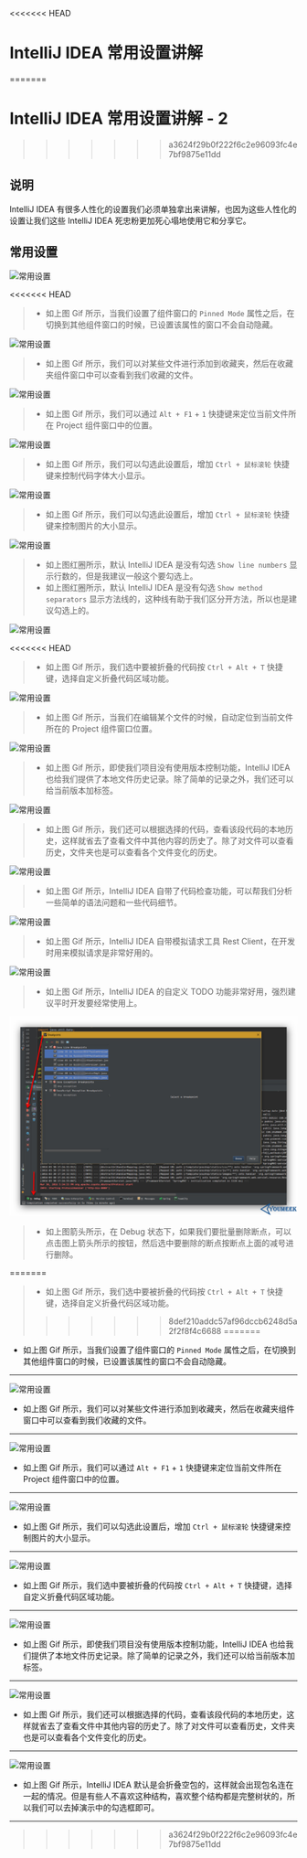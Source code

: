 <<<<<<< HEAD
# IntelliJ IDEA 常用设置讲解
=======
# IntelliJ IDEA 常用设置讲解 - 2
>>>>>>> a3624f29b0f222f6c2e96093fc4e7bf9875e11dd

## 说明

IntelliJ IDEA 有很多人性化的设置我们必须单独拿出来讲解，也因为这些人性化的设置让我们这些 IntelliJ IDEA 死忠粉更加死心塌地使用它和分享它。

## 常用设置

![常用设置](images/xxvi-a-settings-introduce-24.gif)

<<<<<<< HEAD
> * 如上图 Gif 所示，当我们设置了组件窗口的 `Pinned Mode` 属性之后，在切换到其他组件窗口的时候，已设置该属性的窗口不会自动隐藏。

![常用设置](images/xxvi-a-settings-introduce-25.gif)

> * 如上图 Gif 所示，我们可以对某些文件进行添加到收藏夹，然后在收藏夹组件窗口中可以查看到我们收藏的文件。

![常用设置](images/xxvi-a-settings-introduce-26.gif)

> * 如上图 Gif 所示，我们可以通过 `Alt + F1` + `1` 快捷键来定位当前文件所在 Project 组件窗口中的位置。

![常用设置](images/xxvi-a-settings-introduce-27.gif)

> * 如上图 Gif 所示，我们可以勾选此设置后，增加 `Ctrl + 鼠标滚轮` 快捷键来控制代码字体大小显示。

![常用设置](images/xxvi-a-settings-introduce-28.gif)

> * 如上图 Gif 所示，我们可以勾选此设置后，增加 `Ctrl + 鼠标滚轮` 快捷键来控制图片的大小显示。

![常用设置](images/xxvi-a-settings-introduce-29.jpg)

> * 如上图红圈所示，默认 IntelliJ IDEA 是没有勾选 `Show line numbers` 显示行数的，但是我建议一般这个要勾选上。
> * 如上图红圈所示，默认 IntelliJ IDEA 是没有勾选 `Show method separators` 显示方法线的，这种线有助于我们区分开方法，所以也是建议勾选上的。

![常用设置](images/xxvi-a-settings-introduce-30.gif)

<<<<<<< HEAD
> * 如上图 Gif 所示，我们选中要被折叠的代码按 `Ctrl + Alt + T` 快捷键，选择自定义折叠代码区域功能。

![常用设置](images/xxvi-a-settings-introduce-31.gif)

> * 如上图 Gif 所示，当我们在编辑某个文件的时候，自动定位到当前文件所在的 Project 组件窗口位置。

![常用设置](images/xxvi-a-settings-introduce-32.gif)

> * 如上图 Gif 所示，即使我们项目没有使用版本控制功能，IntelliJ IDEA 也给我们提供了本地文件历史记录。除了简单的记录之外，我们还可以给当前版本加标签。

![常用设置](images/xxvi-a-settings-introduce-33.gif)

> * 如上图 Gif 所示，我们还可以根据选择的代码，查看该段代码的本地历史，这样就省去了查看文件中其他内容的历史了。除了对文件可以查看历史，文件夹也是可以查看各个文件变化的历史。

![常用设置](images/xxvi-a-settings-introduce-34.gif)

> * 如上图 Gif 所示，IntelliJ IDEA 自带了代码检查功能，可以帮我们分析一些简单的语法问题和一些代码细节。

![常用设置](images/xxvi-a-settings-introduce-35.gif)

> * 如上图 Gif 所示，IntelliJ IDEA 自带模拟请求工具 Rest Client，在开发时用来模拟请求是非常好用的。

![常用设置](images/xxvi-a-settings-introduce-36.gif)

> * 如上图 Gif 所示，IntelliJ IDEA 的自定义 TODO 功能非常好用，强烈建议平时开发要经常使用上。

![常用设置](images/xxvi-a-settings-introduce-37.jpg)

> * 如上图箭头所示，在 Debug 状态下，如果我们要批量删除断点，可以点击图上箭头所示的按钮，然后选中要删除的断点按断点上面的减号进行删除。


















































=======
> * 如上图 Gif 所示，我们选中要被折叠的代码按 `Ctrl + Alt + T` 快捷键，选择自定义折叠代码区域功能。
>>>>>>> 8def210addc57af96dccb6248d5a2f2f8f4c6688
=======
- 如上图 Gif 所示，当我们设置了组件窗口的 `Pinned Mode` 属性之后，在切换到其他组件窗口的时候，已设置该属性的窗口不会自动隐藏。

----------------------------------------------------------------------------

![常用设置](images/xxvi-a-settings-introduce-25.gif)

- 如上图 Gif 所示，我们可以对某些文件进行添加到收藏夹，然后在收藏夹组件窗口中可以查看到我们收藏的文件。

----------------------------------------------------------------------------

![常用设置](images/xxvi-a-settings-introduce-26.gif)

- 如上图 Gif 所示，我们可以通过 `Alt + F1` + `1` 快捷键来定位当前文件所在 Project 组件窗口中的位置。

----------------------------------------------------------------------------

![常用设置](images/xxvi-a-settings-introduce-28.gif)

- 如上图 Gif 所示，我们可以勾选此设置后，增加 `Ctrl + 鼠标滚轮` 快捷键来控制图片的大小显示。

----------------------------------------------------------------------------

![常用设置](images/xxvi-a-settings-introduce-30.gif)

- 如上图 Gif 所示，我们选中要被折叠的代码按 `Ctrl + Alt + T` 快捷键，选择自定义折叠代码区域功能。

----------------------------------------------------------------------------


![常用设置](images/xxvi-a-settings-introduce-32.gif)

- 如上图 Gif 所示，即使我们项目没有使用版本控制功能，IntelliJ IDEA 也给我们提供了本地文件历史记录。除了简单的记录之外，我们还可以给当前版本加标签。

----------------------------------------------------------------------------

![常用设置](images/xxvi-a-settings-introduce-33.gif)

- 如上图 Gif 所示，我们还可以根据选择的代码，查看该段代码的本地历史，这样就省去了查看文件中其他内容的历史了。除了对文件可以查看历史，文件夹也是可以查看各个文件变化的历史。

----------------------------------------------------------------------------


![常用设置](images/xxvi-a-settings-introduce-5.gif)

- 如上图 Gif 所示，IntelliJ IDEA 默认是会折叠空包的，这样就会出现包名连在一起的情况。但是有些人不喜欢这种结构，喜欢整个结构都是完整树状的，所以我们可以去掉演示中的勾选框即可。


----------------------------------------------------------------------------

>>>>>>> a3624f29b0f222f6c2e96093fc4e7bf9875e11dd
